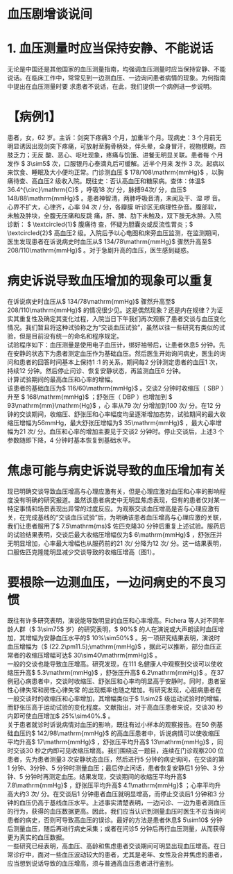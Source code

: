 # 血压剧增谈说间  
# 1. 血压测量时应当保持安静、不能说话  
无论是中国还是其他国家的血压测量指南，均强调血压测量时应当保持安静、不能说话。在临床工作中，常常见到一边测血压、一边询问患者病情的现象。为何指南中提出在血压测量时要 求患者不说话，在此，我们提供一个病例进一步说明。  
# 【病例1】  
患者，女，62 岁。主诉：剑突下疼痛3 个月，加重半个月。现病史：3 个月前无明显诱因出现剑突下疼痛，可放射至胸骨柄处，伴头晕，全身冒汗，视物模糊，四肢乏力；无反 酸、恶心、呕吐现象，疼痛与饥饿、进餐无明显关联。患者每 个月发作 $ 3\sim5$   次，口服银丹心泰滴丸后可缓解。近半个月来 发作 3  次。起病以来饮食、睡眠及大小便均正常。门诊测血压 $ 178/108\mathrm{mmHg}$    ，以胸痛待查、高血压2 级收入院。既往史：否认高血压和糖尿病。查体：体温$ 36.4^{\circ}\mathrm{C}$    ，呼吸18 次/ 分，脉搏94次/ 分，血压$ 148/88\mathrm{mmHg}$    。患者神智清，两肺呼吸音清，未闻及干、湿 啰 音。心界不扩大，心律齐，心率 94  次 /  分，各瓣膜 听诊区无病理性杂音。腹部软，未触及肿块，全腹无压痛和反跳 痛，肝、脾、肋下未触及，双下肢无水肿。入院诊断： $ \textcircled{1}$     腹痛待 查，怀疑为胆囊炎或反流性胃炎；$ \textcircled{2}$    高血压2 级。入院后予以心电图和床旁血压监测，在监测期间，医生发现患者在诉说病史时血压从$ 134/78\mathrm{mmHg}$     骤然升高至$ 208/110\mathrm{mmHg}$    。对于急剧升高的血压，医生感到疑惑。  
#  病史诉说导致血压增加的现象可以重复  
在诉说病史时血压从$ 134/78\mathrm{mmHg}$     骤然升高至$ 208/110\mathrm{mmHg}$    的情况很少见。这是偶然现象？还是内在规律？为证实其重复性及确定其变化过程，入院当日下午我们再次观察了患者交谈与血压变化情况。我们暂且将这种试验称之为“交谈血压试验”，虽然以往一些研究有类似的试验，但是目前没有统一的命名和程序规定。  
试验程序如下：血压测量是使用电子血压计，绑好袖带后，让患者休息5 分钟。先在安静的状态下为患者测定血压作为基础血压。然后医生开始询问病史，医生的询问和患者的回答时间基本上保持1 ∶1 的关系，期间每2 分钟测定患者的血压1 次，持续12 分钟。然后停止问诊、恢复安静状态，再监测血压6 分钟。  
计算试验期间的最高血压和心率的增幅。  
该患者的基础血压为$ 116/60\mathrm{mmHg}$    。交谈2 分钟时收缩压（ SBP ）升至 $ 168\mathrm{mmHg}$     ；舒张压（ DBP ）也增加到 $ 93\mathrm{mm}\mathrm{Hg}$     ，心 率从79 次/ 分增加到100 次/ 分。在12 分钟的交谈期间，收缩压、舒张压和心率幅度均呈逐渐增加态势，试验期间的最大收缩压增幅为56mmHg，最大舒张压增幅为$ 35\mathrm{mmHg}$    ，最大心率增幅为21 次/ 分。血压和心率的增加主要见于交谈2 分钟时。停止交谈后，上述3 个参数随即下降，4 分钟时基本恢复到基础水平。  
#  焦虑可能与病史诉说导致的血压增加有关  
现已明确交谈导致血压增高与心理应激有关，但是心理应激对血压和心率的影响程度没有明确的研究报道。虽然该患者病史中无明显焦虑表现，但有的患者仅对某一特定事情和场景表现出异常的过度反应。为观察交谈血压增高是否与心理应激有关，在完成基线的“交谈血压试验”后，为明确该患者血压增高与心理应激的关联，我们让患者服用了$ 7.5\mathrm{ms}$     佐匹克隆30 分钟后重复上述试验。服药后的试验结果表明，交谈后最大收缩压增幅仅为$ 6\mathrm{mmHg}$    ，舒张压并无明显增加，心率最大增幅也从服药前的21 次/ 分降为12 次/ 分。这一结果表明，口服佐匹克隆能明显减少交谈导致的收缩压增高（图1）。  
#  要根除一边测血压，一边问病史的不良习惯  
既往有许多研究表明，演说能导致明显的血压和心率增高。Fichera 等人对不同年龄人群（$ 3\sim75$  岁）的研究表明，$ 90\%$  的人在演说或大声朗读时血压增加，其增幅为安静血压水平的$ 10\%\sim50\%$ 。另一项研究结果表明，演说时血压增幅为（$ (22.2\pm11.5)\;\mathrm{mmHg}$    ，据此可以推断，部分血压正常者的收缩压增幅可达$ 30\sim40\mathrm{mmHg}$    。  
一般的交谈也能导致血压增高。研究发现，在111 名健康人中观察到交谈可以使收缩压升高$ 5.3\mathrm{mmHg}$    ，舒张压升高$ 6.2\mathrm{mmHg}$    。在37 例冠心病患者中，交谈时收缩压、舒张压和心率均明显高于安静时。同时，患者室性心律失常和房性心律失常 的出现概率也随之增加。有研究发现，心脏病患者在一般交谈时的收缩压和心率增加，其增幅类似于$ 1\sim2$  级运动试验时的增幅，而舒张压高于运动试验的变化程度。文献指出，对于高血压患者来说，交谈30 秒内即可使血压增加$ 25\%\sim40\%.$ 。  
关于患者就诊时诉说病情对血压的影响，既往有过小样本的观察报告。在50 例基础血压约$ 142/98\mathrm{mmHg}$     的高血压患者中，诉说病情可以使收缩压平均升高$ 17\mathrm{mmHg}$    ，舒张压平均升高$ 13\mathrm{mmHg}$    ，同时交谈30 秒之内即可见收缩压增高。我们围绕这一题目，连续在门诊观察200 位患者，先为患者测量3 次安静状态血压，然后进行5 分钟的病史询问，在交谈的第1 分钟、3分钟、5 分钟时测量血压；最后停止问话，患者恢复安静后1 分钟、3 分钟、5 分钟时再测定血压。结果发现，交谈期间的收缩压平均升高$ 7.8\mathrm{mmHg}$    ，舒张压平均升高$ 4.1\mathrm{mmHg}$    ；心率平均升高大约3 次/ 分。在交谈后1 分钟患者血压就明显增高，而停止交谈后1 分钟和3 分钟的血压仍高于基线血压水平。上述事实清楚表明，一边问诊、一边为患者测血压的行为，获得的血压数据更高。因此，我们应当认识到测量血压时医生不应当询问患者的病史，否则可导致高血压的误诊。最好的方法是患者休息$ 5\sim10$ 分钟后测量血压，随后再进行病史采集；或者在问诊5 分钟后再行血压测量，从而获得更为真实的血压数据。  
一些研究已经表明，高血压、高龄和焦虑患者交谈期间可明显出现血压增高。在日常诊疗中，面对一些血压波动较大的患者，尤其是老年、女性及合并焦虑的患者，应当想到说话导致的血压增高，须与普通高血压患者进行鉴别。  
